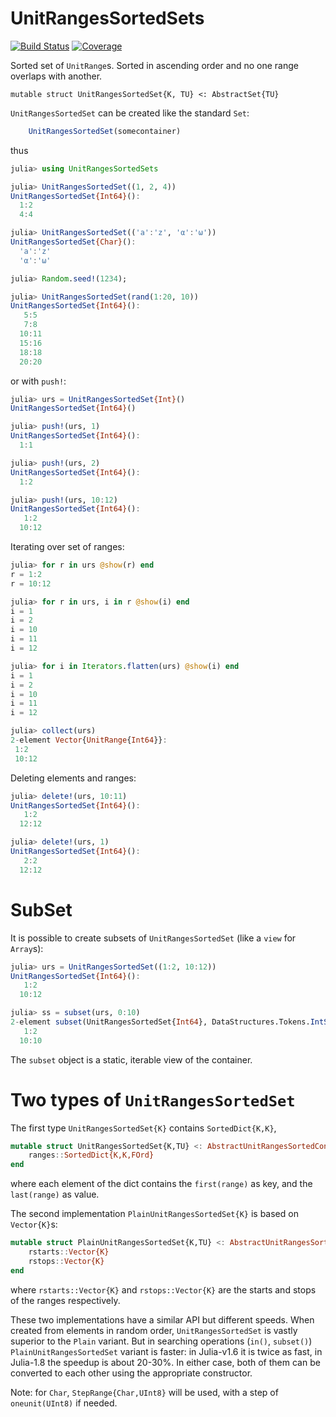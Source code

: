 # UnitRangesSortedSets

[![Build Status](https://github.com/denius/UnitRangesSortedSets.jl/actions/workflows/CI.yml/badge.svg?branch=main)](https://github.com/denius/UnitRangesSortedSets.jl/actions/workflows/CI.yml?query=branch%3Amain)
[![Coverage](https://codecov.io/gh/denius/UnitRangesSortedSets.jl/branch/main/graph/badge.svg)](https://codecov.io/gh/denius/UnitRangesSortedSets.jl)


Sorted set of `UnitRange`s. Sorted in ascending order and no one range overlaps with another.

    mutable struct UnitRangesSortedSet{K, TU} <: AbstractSet{TU}

`UnitRangesSortedSet` can be created like the standard `Set`:

```julia
    UnitRangesSortedSet(somecontainer)
```

thus
```julia
julia> using UnitRangesSortedSets

julia> UnitRangesSortedSet((1, 2, 4))
UnitRangesSortedSet{Int64}():
  1:2
  4:4

julia> UnitRangesSortedSet(('a':'z', 'α':'ω'))
UnitRangesSortedSet{Char}():
  'a':'z'
  'α':'ω'

julia> Random.seed!(1234);

julia> UnitRangesSortedSet(rand(1:20, 10))
UnitRangesSortedSet{Int64}():
   5:5
   7:8
  10:11
  15:16
  18:18
  20:20
```

or with `push!`:

```julia
julia> urs = UnitRangesSortedSet{Int}()
UnitRangesSortedSet{Int64}()

julia> push!(urs, 1)
UnitRangesSortedSet{Int64}():
  1:1

julia> push!(urs, 2)
UnitRangesSortedSet{Int64}():
  1:2

julia> push!(urs, 10:12)
UnitRangesSortedSet{Int64}():
   1:2
  10:12
```

Iterating over set of ranges:

```julia
julia> for r in urs @show(r) end
r = 1:2
r = 10:12

julia> for r in urs, i in r @show(i) end
i = 1
i = 2
i = 10
i = 11
i = 12

julia> for i in Iterators.flatten(urs) @show(i) end
i = 1
i = 2
i = 10
i = 11
i = 12

julia> collect(urs)
2-element Vector{UnitRange{Int64}}:
 1:2
 10:12
```

Deleting elements and ranges:
```julia
julia> delete!(urs, 10:11)
UnitRangesSortedSet{Int64}():
   1:2
  12:12

julia> delete!(urs, 1)
UnitRangesSortedSet{Int64}():
   2:2
  12:12
```

# SubSet

It is possible to create subsets of `UnitRangesSortedSet` (like a `view` for `Array`s):
```julia
julia> urs = UnitRangesSortedSet((1:2, 10:12))
UnitRangesSortedSet{Int64}():
   1:2
  10:12

julia> ss = subset(urs, 0:10)
2-element subset(UnitRangesSortedSet{Int64}, DataStructures.Tokens.IntSemiToken(3):DataStructures.Tokens.IntSemiToken(4)):
   1:2
  10:10
```

The `subset` object is a static, iterable view of the container.

# Two types of `UnitRangesSortedSet`

The first type `UnitRangesSortedSet{K}` contains `SortedDict{K,K}`,
```julia
mutable struct UnitRangesSortedSet{K,TU} <: AbstractUnitRangesSortedContainer{K,TU}
    ranges::SortedDict{K,K,FOrd}
end
```
where each element of the dict contains the `first(range)` as key, and the `last(range)` as value.

The second implementation `PlainUnitRangesSortedSet{K}` is based on `Vector{K}`s:
```julia
mutable struct PlainUnitRangesSortedSet{K,TU} <: AbstractUnitRangesSortedContainer{K,TU}
    rstarts::Vector{K}
    rstops::Vector{K}
end
```
where `rstarts::Vector{K}` and `rstops::Vector{K}` are the starts and stops of
the ranges respectively.

These two implementations have a similar API but different speeds.
When created from elements in random order, `UnitRangesSortedSet` is vastly superior
to the `Plain` variant.
But in searching operations (`in()`, `subset()`) `PlainUnitRangesSortedSet` variant is faster:
in Julia-v1.6 it is twice as fast, in Julia-1.8 the speedup is about 20-30%.
In either case, both of them can be converted to each other using the appropriate constructor.

Note: for `Char`, `StepRange{Char,UInt8}` will be used, with a step of `oneunit(UInt8)` if needed.

